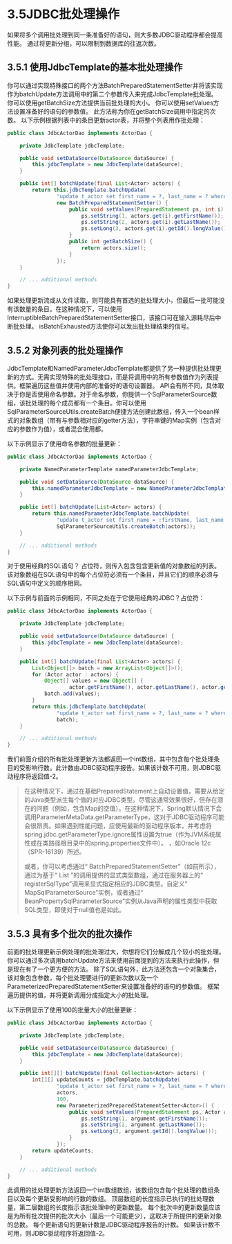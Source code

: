 # 3.5JDBC批处理操作

如果将多个调用批处理到同一条准备好的语句，则大多数JDBC驱动程序都会提高性能。 通过将更新分组，可以限制到数据库的往返次数。

## 3.5.1 使用JdbcTemplate的基本批处理操作

你可以通过实现特殊接口的两个方法BatchPreparedStatementSetter并将该实现作为batchUpdate方法调用中的第二个参数传入来完成JdbcTemplate批处理。 你可以使用getBatchSize方法提供当前批处理的大小。 你可以使用setValues方法设置准备好的语句的参数值。 此方法称为你在getBatchSize调用中指定的次数。 以下示例根据列表中的条目更新actor表，并将整个列表用作批处理：

```java
public class JdbcActorDao implements ActorDao {

    private JdbcTemplate jdbcTemplate;

    public void setDataSource(DataSource dataSource) {
        this.jdbcTemplate = new JdbcTemplate(dataSource);
    }

    public int[] batchUpdate(final List<Actor> actors) {
        return this.jdbcTemplate.batchUpdate(
                "update t_actor set first_name = ?, last_name = ? where id = ?",
                new BatchPreparedStatementSetter() {
                    public void setValues(PreparedStatement ps, int i) throws SQLException {
                        ps.setString(1, actors.get(i).getFirstName());
                        ps.setString(2, actors.get(i).getLastName());
                        ps.setLong(3, actors.get(i).getId().longValue());
                    }
                    public int getBatchSize() {
                        return actors.size();
                    }
                });
    }

    // ... additional methods
}
```

如果处理更新流或从文件读取，则可能具有首选的批处理大小，但最后一批可能没有该数量的条目。在这种情况下，可以使用InterruptibleBatchPreparedStatementSetter接口，该接口可在输入源耗尽后中断批处理。 isBatchExhausted方法使你可以发出批处理结束的信号。

## 3.5.2 对象列表的批处理操作

JdbcTemplate和NamedParameterJdbcTemplate都提供了另​​一种提供批处理更新的方式。无需实现特殊的批处理接口，而是将调用中的所有参数值作为列表提供。框架遍历这些值并使用内部的准备好的语句设置器。 API会有所不同，具体取决于你是否使用命名参数。对于命名参数，你提供一个SqlParameterSource数组，该批处理的每个成员都有一个条目。你可以使用SqlParameterSourceUtils.createBatch便捷方法创建此数组，传入一个bean样式的对象数组（带有与参数相对应的getter方法），字符串键的Map实例（包含对应的参数作为值），或者混合使用都。

以下示例显示了使用命名参数的批量更新：

```java
public class JdbcActorDao implements ActorDao {

    private NamedParameterTemplate namedParameterJdbcTemplate;

    public void setDataSource(DataSource dataSource) {
        this.namedParameterJdbcTemplate = new NamedParameterJdbcTemplate(dataSource);
    }

    public int[] batchUpdate(List<Actor> actors) {
        return this.namedParameterJdbcTemplate.batchUpdate(
                "update t_actor set first_name = :firstName, last_name = :lastName where id = :id",
                SqlParameterSourceUtils.createBatch(actors));
    }

    // ... additional methods
}
```

对于使用经典的SQL语句？ 占位符，则传入包含包含更新值的对象数组的列表。 该对象数组在SQL语句中的每个占位符必须有一个条目，并且它们的顺序必须与SQL语句中定义的顺序相同。

以下示例与前面的示例相同，不同之处在于它使用经典的JDBC？占位符：

```java
public class JdbcActorDao implements ActorDao {

    private JdbcTemplate jdbcTemplate;

    public void setDataSource(DataSource dataSource) {
        this.jdbcTemplate = new JdbcTemplate(dataSource);
    }

    public int[] batchUpdate(final List<Actor> actors) {
        List<Object[]> batch = new ArrayList<Object[]>();
        for (Actor actor : actors) {
            Object[] values = new Object[] {
                    actor.getFirstName(), actor.getLastName(), actor.getId()};
            batch.add(values);
        }
        return this.jdbcTemplate.batchUpdate(
                "update t_actor set first_name = ?, last_name = ? where id = ?",
                batch);
    }

    // ... additional methods
}
```

我们前面介绍的所有批处理更新方法都返回一个int数组，其中包含每个批处理条目的受影响行数。此计数由JDBC驱动程序报告。如果该计数不可用，则JDBC驱动程序将返回值-2。

> 在这种情况下，通过在基础PreparedStatement上自动设置值，需要从给定的Java类型派生每个值的对应JDBC类型。尽管这通常效果很好，但存在潜在的问题（例如，包含Map的空值）。在这种情况下，Spring默认情况下会调用ParameterMetaData.getParameterType，这对于JDBC驱动程序可能会很昂贵。如果遇到性能问题，应使用最新的驱动程序版本，并考虑将spring.jdbc.getParameterType.ignore属性设置为true（作为JVM系统属性或在类路径根目录中的spring.properties文件中）。 ，如Oracle 12c（SPR-16139）所述。
>
> 或者，你可以考虑通过“ BatchPreparedStatementSetter”（如前所示），通过为基于“ List ”的调用提供的显式类型数组，通过在服务器上的“ registerSqlType”调用来显式指定相应的JDBC类型。自定义“ MapSqlParameterSource”实例，或者通过“ BeanPropertySqlParameterSource”实例从Java声明的属性类型中获取SQL类型，即使对于null值也是如此。

## 3.5.3 具有多个批次的批次操作

前面的批处理更新示例处理的批处理过大，你想将它们分解成几个较小的批处理。 你可以通过多次调用batchUpdate方法来使用前面提到的方法来执行此操作，但是现在有了一个更方便的方法。 除了SQL语句外，此方法还包含一个对象集合，该对象包含参数，每个批处理要进行的更新次数以及一个ParameterizedPreparedStatementSetter来设置准备好的语句的参数值。 框架遍历提供的值，并将更新调用分成指定大小的批处理。

以下示例显示了使用100的批量大小的批量更新：

```java
public class JdbcActorDao implements ActorDao {

    private JdbcTemplate jdbcTemplate;

    public void setDataSource(DataSource dataSource) {
        this.jdbcTemplate = new JdbcTemplate(dataSource);
    }

    public int[][] batchUpdate(final Collection<Actor> actors) {
        int[][] updateCounts = jdbcTemplate.batchUpdate(
                "update t_actor set first_name = ?, last_name = ? where id = ?",
                actors,
                100,
                new ParameterizedPreparedStatementSetter<Actor>() {
                    public void setValues(PreparedStatement ps, Actor argument) throws SQLException {
                        ps.setString(1, argument.getFirstName());
                        ps.setString(2, argument.getLastName());
                        ps.setLong(3, argument.getId().longValue());
                    }
                });
        return updateCounts;
    }

    // ... additional methods
}
```

此调用的批处理更新方法返回一个int数组数组，该数组包含每个批处理的数组条目以及每个更新受影响的行数的数组。 顶层数组的长度指示已执行的批处理数量，第二层数组的长度指示该批处理中的更新数量。 每个批次中的更新数量应该是为所有批次提供的批次大小（最后一个可能更少），这取决于所提供的更新对象的总数。 每个更新语句的更新计数是JDBC驱动程序报告的计数。 如果该计数不可用，则JDBC驱动程序将返回值-2。

